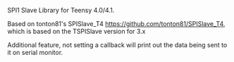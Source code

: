 SPI1 Slave Library for Teensy 4.0/4.1. 

Based on tonton81's SPISlave_T4  https://github.com/tonton81/SPISlave_T4, which is based on the TSPISlave version for 3.x

Additional feature, not setting a callback will print out the data being sent to it on serial monitor.
